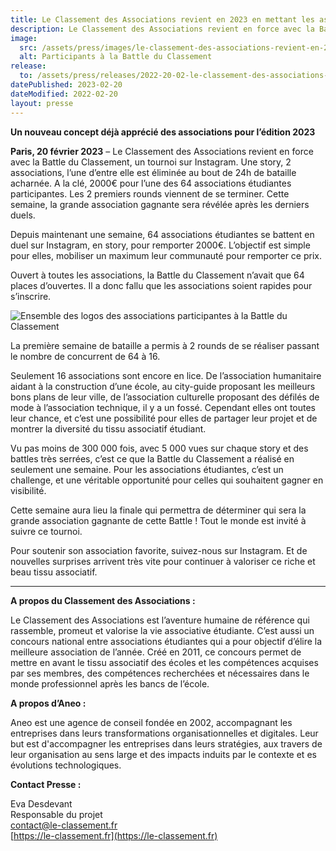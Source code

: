 ```yaml
---
title: Le Classement des Associations revient en 2023 en mettant les associations à l’honneur
description: Le Classement des Associations revient en force avec la Battle du Classement, un tournoi sur Instagram. Une story, 2 associations, l’une d’entre elle est éliminée au bout de 24h de bataille acharnée. A la clé, 2000€ pour l’une des 64 associations étudiantes participantes. Les 2 premiers rounds viennent de se terminer. Cette semaine, la grande association gagnante sera révélée après les derniers duels.
image:
  src: /assets/press/images/le-classement-des-associations-revient-en-2023-en-mettant-les-associations-a-lhonneur.webp
  alt: Participants à la Battle du Classement
release:
  to: /assets/press/releases/2022-20-02-le-classement-des-associations-revient-en-2023-en-mettant-les-associations-a-lhonneur.pdf
datePublished: 2023-02-20
dateModified: 2022-02-20
layout: presse
---
```


**Un nouveau concept déjà apprécié des associations pour l’édition 2023**

**Paris, 20 février 2023** – Le Classement des Associations revient en force avec la Battle du Classement, un tournoi sur Instagram. Une story, 2 associations, l’une d’entre elle est éliminée au bout de 24h de bataille acharnée. A la clé, 2000€ pour l’une des 64 associations étudiantes participantes. Les 2 premiers rounds viennent de se terminer. Cette semaine, la grande association gagnante sera révélée après les derniers duels.

Depuis maintenant une semaine, 64 associations étudiantes se battent en duel sur Instagram, en story, pour remporter 2000€. L’objectif est simple pour elles, mobiliser un maximum leur communauté pour remporter ce prix. 

Ouvert à toutes les associations, la Battle du Classement n’avait que 64 places d’ouvertes. Il a donc fallu que les associations soient rapides pour s’inscrire.

![Ensemble des logos des associations participantes à la Battle du Classement](/assets/press/images/le-classement-des-associations-revient-en-2023-en-mettant-les-associations-a-lhonneur.webp)

La première semaine de bataille a permis à 2 rounds de se réaliser passant le nombre de concurrent de 64 à 16.

Seulement 16 associations sont encore en lice. De l’association humanitaire aidant à la construction d’une école, au city-guide proposant les meilleurs bons plans de leur ville, de l’association culturelle proposant des défilés de mode à l’association technique, il y a un fossé. Cependant elles ont toutes leur chance, et c’est une possibilité pour elles de partager leur projet et de montrer la diversité du tissu associatif étudiant.

Vu pas moins de 300 000 fois, avec 5 000 vues sur chaque story et des battles très serrées, c’est ce que la Battle du Classement a réalisé en seulement une semaine. Pour les associations étudiantes, c’est un challenge, et une véritable opportunité pour celles qui souhaitent gagner en visibilité.

Cette semaine aura lieu la finale qui permettra de déterminer qui sera la grande association gagnante de cette Battle ! Tout le monde est invité à suivre ce tournoi.

Pour soutenir son association favorite, suivez-nous sur Instagram. Et de nouvelles surprises arrivent très vite pour continuer à valoriser ce riche et beau tissu associatif.

---

**A propos du Classement des Associations :**

Le Classement des Associations est l’aventure humaine de référence qui rassemble, promeut et valorise la vie associative étudiante. C’est aussi un concours national entre associations étudiantes qui a pour objectif d’élire la meilleure association de l’année. Créé en 2011, ce concours permet de mettre en avant le tissu associatif des écoles et les compétences acquises par ses membres, des compétences recherchées et nécessaires dans le monde professionnel après les bancs de l’école.

**A propos d’Aneo :**

Aneo est une agence de conseil fondée en 2002, accompagnant les entreprises dans leurs transformations organisationnelles et digitales. Leur but est d'accompagner les entreprises dans leurs stratégies, aux travers de leur organisation au sens large et des impacts induits par le contexte et es évolutions technologiques. 
 
**Contact Presse :**

Eva Desdevant<br />
Responsable du projet<br />
[contact@le-classement.fr](mailto:contact@le-classement.fr)<br />
[https://le-classement.fr](https://le-classement.fr)
